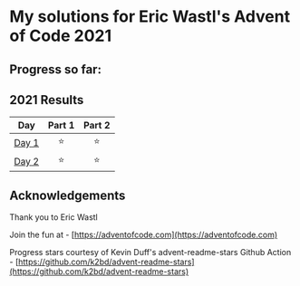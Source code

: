 # My solutions for Eric Wastl's Advent of Code 2021

## Progress so far:

<!--- advent_readme_stars table --->

## 2021 Results

|                     Day                      | Part 1 | Part 2 |
| :------------------------------------------: | :----: | :----: |
| [Day 1](https://adventofcode.com/2021/day/1) |   ⭐   |   ⭐   |
| [Day 2](https://adventofcode.com/2021/day/2) |   ⭐   |   ⭐   |

<!--- advent_readme_stars table --->

## Acknowledgements

Thank you to Eric Wastl

Join the fun at - [https://adventofcode.com](https://adventofcode.com)

Progress stars courtesy of Kevin Duff's advent-readme-stars Github Action - [https://github.com/k2bd/advent-readme-stars](https://github.com/k2bd/advent-readme-stars)
